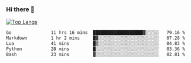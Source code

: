 ### Hi there 👋

<!--
**3Xpl0it3r/3Xpl0it3r** is a ✨ _special_ ✨ repository because its `README.md` (this file) appears on your GitHub profile.

Here are some ideas to get you started:

- 🔭 I’m currently working on ...
- 🌱 I’m currently learning ...
- 👯 I’m looking to collaborate on ...
- 🤔 I’m looking for help with ...
- 💬 Ask me about ...
- 📫 How to reach me: ...
- 😄 Pronouns: ...
- ⚡ Fun fact: ...
-->


[![Top Langs](https://github-readme-stats.vercel.app/api/top-langs/?username=3Xpl0it3r&layout=compact)](https://github.com/3Xpl0it3r/3Xpl0it3r)

<!--START_SECTION:waka-->

```txt
Go               11 hrs 16 mins  ███████████████████▓░░░░░   79.16 %
Markdown         1 hr 2 mins     █▓░░░░░░░░░░░░░░░░░░░░░░░   07.28 %
Lua              41 mins         █▒░░░░░░░░░░░░░░░░░░░░░░░   04.83 %
Python           28 mins         █░░░░░░░░░░░░░░░░░░░░░░░░   03.36 %
Bash             23 mins         ▓░░░░░░░░░░░░░░░░░░░░░░░░   02.81 %
```

<!--END_SECTION:waka-->

